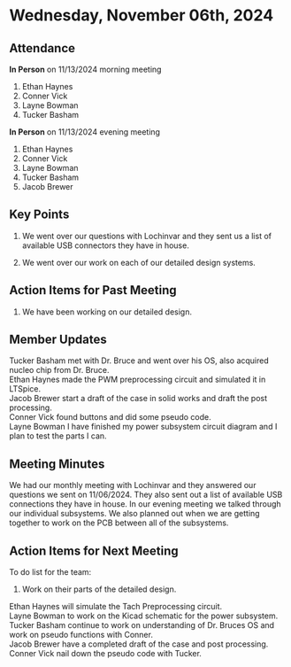 # Wednesday, November 06th, 2024

## Attendance
**In Person** on 11/13/2024 morning meeting
1. Ethan Haynes
2. Conner Vick
3. Layne Bowman
4. Tucker Basham

**In Person** on 11/13/2024 evening meeting
1. Ethan Haynes
2. Conner Vick
3. Layne Bowman
4. Tucker Basham
5. Jacob Brewer


## Key Points
1. We went over our questions with Lochinvar and they sent us a list of available USB connectors they have in house.  

2. We went over our work on each of our detailed design systems.  
   
## Action Items for Past Meeting
1. We have been working on our detailed design.  

## Member Updates
Tucker Basham met with Dr. Bruce and went over his OS, also acquired nucleo chip from Dr. Bruce.  
Ethan Haynes made the PWM preprocessing circuit and simulated it in LTSpice.  
Jacob Brewer  start a draft of the case in solid works and draft the post processing.  
Conner Vick found buttons and did some pseudo code.  
Layne Bowman I have finished my power subsystem circuit diagram and I plan to test the parts I can.  

## Meeting Minutes
We had our monthly meeting with Lochinvar and they answered our questions we sent on 11/06/2024. They also sent out a list of available USB connections they have in house. In our evening meeting we talked through our individual subsystems. We also planned out when we are getting together to work on the PCB between all of the subsystems.

## Action Items for Next Meeting
To do list for the team:  
1. Work on their parts of the detailed design.

Ethan Haynes will simulate the Tach Preprocessing circuit.  
Layne Bowman to work on the Kicad schematic for the power subsystem.  
Tucker Basham continue to work on understanding of Dr. Bruces OS and work on pseudo functions with Conner.  
Jacob Brewer have a completed draft of the case and post processing.  
Conner Vick nail down the pseudo code with Tucker.  


